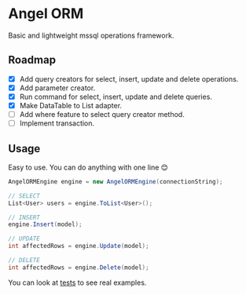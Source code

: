# Angel ORM

Basic and lightweight mssql operations framework.

## Roadmap

- [x] Add query creators for select, insert, update and delete operations.
- [x] Add parameter creator.
- [x] Run command for select, insert, update and delete queries.
- [x] Make DataTable to List<T> adapter.
- [ ] Add where feature to select query creator method.
- [ ] Implement transaction.

## Usage

Easy to use. You can do anything with one line :blush:

```csharp
AngelORMEngine engine = new AngelORMEngine(connectionString);

// SELECT
List<User> users = engine.ToList<User>();

// INSERT
engine.Insert(model);

// UPDATE
int affectedRows = engine.Update(model);

// DELETE
int affectedRows = engine.Delete(model);
```

You can look at [tests](AngelORM/blob/master/test/AngelORMEngineTests.cs) to see real examples.
